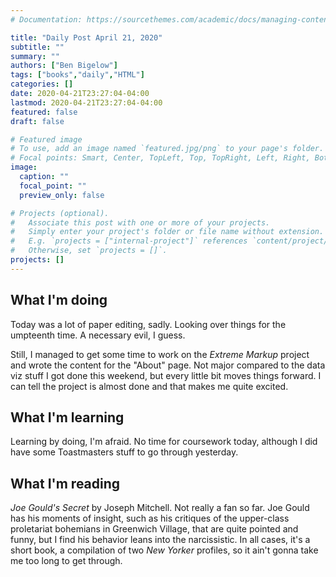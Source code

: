 ```yaml
---
# Documentation: https://sourcethemes.com/academic/docs/managing-content/

title: "Daily Post April 21, 2020"
subtitle: ""
summary: ""
authors: ["Ben Bigelow"]
tags: ["books","daily","HTML"]
categories: []
date: 2020-04-21T23:27:04-04:00
lastmod: 2020-04-21T23:27:04-04:00
featured: false
draft: false

# Featured image
# To use, add an image named `featured.jpg/png` to your page's folder.
# Focal points: Smart, Center, TopLeft, Top, TopRight, Left, Right, BottomLeft, Bottom, BottomRight.
image:
  caption: ""
  focal_point: ""
  preview_only: false

# Projects (optional).
#   Associate this post with one or more of your projects.
#   Simply enter your project's folder or file name without extension.
#   E.g. `projects = ["internal-project"]` references `content/project/deep-learning/index.md`.
#   Otherwise, set `projects = []`.
projects: []
---
```

## What I'm doing

Today was a lot of paper editing, sadly. Looking over things for the umpteenth time. A necessary evil, I guess.

Still, I managed to get some time to work on the _Extreme Markup_ project and wrote the content for the "About" page. Not major compared to the data viz stuff I got done this weekend, but every little bit moves things forward. I can tell the project is almost done and that makes me quite excited.

## What I'm learning

Learning by doing, I'm afraid. No time for coursework today, although I did have some Toastmasters stuff to go through yesterday.

## What I'm reading

_Joe Gould's Secret_ by Joseph Mitchell. Not really a fan so far. Joe Gould has his moments of insight, such as his critiques of the upper-class proletariat bohemians in Greenwich Village, that are quite pointed and funny, but I find his behavior leans into the narcissistic. In all cases, it's a short book, a compilation of two _New Yorker_ profiles, so it ain't gonna take me too long to get through.